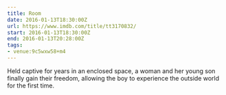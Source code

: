 ```yaml
---
title: Room
date: 2016-01-13T18:30:00Z
url: https://www.imdb.com/title/tt3170832/
start: 2016-01-13T18:30:00Z
end: 2016-01-13T20:28:00Z
tags:
- venue:9c5wxw58+m4
---
```

Held captive for years in an enclosed space, a woman and her young son finally gain their freedom, allowing the boy to experience the outside world for the first time.
